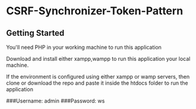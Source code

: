 # CSRF-Synchronizer-Token-Pattern

## Getting Started

You'll need PHP in your working machine to run this application

Download and install either xampp,wampp to run this application your local machine.

If the environment is configured using either xampp or wamp servers, then clone or download the repo and paste it inside the htdocs folder to run the application

###Username: admin
###Password: ws

